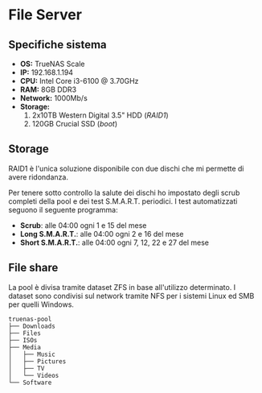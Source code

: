 # File Server

## Specifiche sistema

- **OS:** TrueNAS Scale
- **IP:** 192.168.1.194
- **CPU:** Intel Core i3-6100 @ 3.70GHz
- **RAM:** 8GB DDR3
- **Network:** 1000Mb/s
- **Storage:** 
    1. 2x10TB Western Digital 3.5" HDD (*RAID1*)
    2. 120GB Crucial SSD (*boot*)

## Storage

RAID1 è l'unica soluzione disponibile con due dischi che mi permette di avere ridondanza.

Per tenere sotto controllo la salute dei dischi ho impostato degli scrub completi della pool e dei test S.M.A.R.T. periodici. I test automatizzati seguono il seguente programma:

- **Scrub**: alle 04:00 ogni 1 e 15 del mese
- **Long S.M.A.R.T.**: alle 04:00 ogni 2  e 16 del mese
- **Short S.M.A.R.T.**: alle 04:00 ogni 7, 12, 22 e 27 del mese


## File share

La pool è divisa tramite dataset ZFS in base all'utilizzo determinato. I dataset sono condivisi sul network tramite NFS per i sistemi Linux ed SMB per quelli Windows.

```
truenas-pool
├── Downloads
├── Files
├── ISOs
├── Media
│   ├── Music
│   ├── Pictures
│   ├── TV
│   └── Videos
└── Software
```
